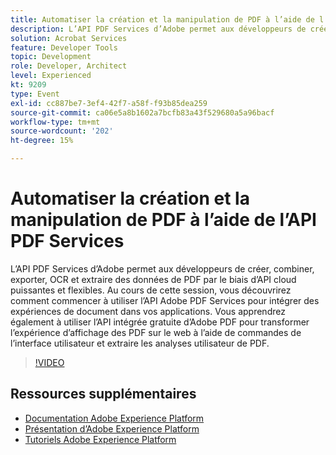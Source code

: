 ```yaml
---
title: Automatiser la création et la manipulation de PDF à l’aide de l’API PDF Services
description: L’API PDF Services d’Adobe permet aux développeurs de créer, combiner, exporter, OCR et extraire des données de PDF par le biais d’API cloud puissantes et flexibles. Au cours de cette session, vous découvrirez comment commencer à utiliser l’API Adobe PDF Services pour intégrer des expériences de document dans vos applications. Vous apprendrez également à utiliser l’API intégrée gratuite d’Adobe PDF pour transformer l’expérience d’affichage des PDF sur le web à l’aide de commandes de l’interface utilisateur et extraire les analyses utilisateur de PDF.
solution: Acrobat Services
feature: Developer Tools
topic: Development
role: Developer, Architect
level: Experienced
kt: 9209
type: Event
exl-id: cc887be7-3ef4-42f7-a58f-f93b85dea259
source-git-commit: ca06e5a8b1602a7bcfb83a43f529680a5a96bacf
workflow-type: tm+mt
source-wordcount: '202'
ht-degree: 15%

---
```


# Automatiser la création et la manipulation de PDF à l’aide de l’API PDF Services

L’API PDF Services d’Adobe permet aux développeurs de créer, combiner, exporter, OCR et extraire des données de PDF par le biais d’API cloud puissantes et flexibles. Au cours de cette session, vous découvrirez comment commencer à utiliser l’API Adobe PDF Services pour intégrer des expériences de document dans vos applications. Vous apprendrez également à utiliser l’API intégrée gratuite d’Adobe PDF pour transformer l’expérience d’affichage des PDF sur le web à l’aide de commandes de l’interface utilisateur et extraire les analyses utilisateur de PDF.

>[!VIDEO](https://video.tv.adobe.com/v/338039/?quality=12&learn=on&hidetitle=true)

## Ressources supplémentaires

- [Documentation Adobe Experience Platform](https://experienceleague.adobe.com/docs/experience-platform.html?lang=fr)
- [Présentation d’Adobe Experience Platform](https://experienceleague.adobe.com/docs/experience-platform/landing/home.html?lang=fr)
- [Tutoriels Adobe Experience Platform](https://experienceleague.adobe.com/docs/platform-learn/tutorials/overview.html?lang=fr)
